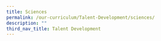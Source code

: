 ```yaml
---
title: Sciences
permalink: /our-curriculum/Talent-Development/sciences/
description: ""
third_nav_title: Talent Development
---
```


